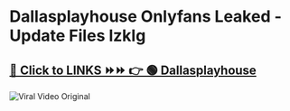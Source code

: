 
 # Dallasplayhouse Onlyfans Leaked - Update Files lzklg

## <h2><a href="https://clipsfans.com/Dallasplayhouse&ref=git">🔗 Click to LINKS ⏩⏩ 👉 🟢 Dallasplayhouse </a></h2>

<a href="https://clipsfans.com/Dallasplayhouse&ref=git" rel="nofollow" data-target="animated-image.originalLink"><img src="https://i.ibb.co.com/xMMVF88/686577567.gif" alt="Viral Video Original" style="max-width: 100%; display: inline-block;" data-target="animated-image.originalImage"></a>

